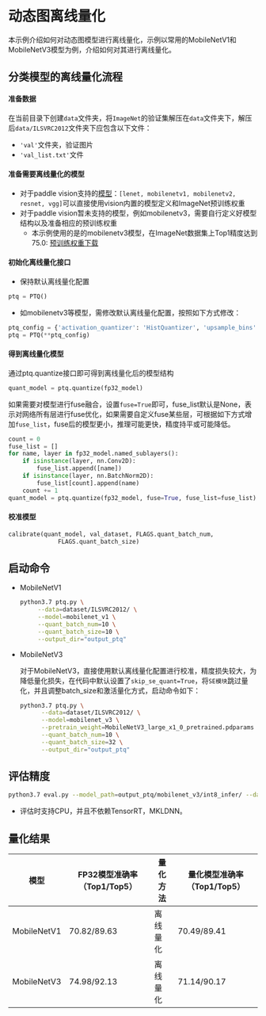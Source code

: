 # 动态图离线量化

本示例介绍如何对动态图模型进行离线量化，示例以常用的MobileNetV1和MobileNetV3模型为例，介绍如何对其进行离线量化。


## 分类模型的离线量化流程

#### 准备数据

在当前目录下创建``data``文件夹，将``ImageNet``的验证集解压在``data``文件夹下，解压后``data/ILSVRC2012``文件夹下应包含以下文件：
- ``'val'``文件夹，验证图片
- ``'val_list.txt'``文件

#### 准备需要离线量化的模型

- 对于paddle vision支持的[模型](https://github.com/PaddlePaddle/Paddle/tree/develop/python/paddle/vision/models)：`[lenet, mobilenetv1, mobilenetv2, resnet, vgg]`可以直接使用vision内置的模型定义和ImageNet预训练权重
- 对于paddle vision暂未支持的模型，例如mobilenetv3，需要自行定义好模型结构以及准备相应的预训练权重
  - 本示例使用的是的mobilenetv3模型，在ImageNet数据集上Top1精度达到75.0: [预训练权重下载](https://paddle-imagenet-models-name.bj.bcebos.com/dygraph/MobileNetV3_large_x1_0_pretrained.pdparams)


#### 初始化离线量化接口

- 保持默认离线量化配置
```python
ptq = PTQ()
```

- 如mobilenetv3等模型，需修改默认离线量化配置，按照如下方式修改：
```python
ptq_config = {'activation_quantizer': 'HistQuantizer', 'upsample_bins': 127, 'hist_percent': 0.999}
ptq = PTQ(**ptq_config)
```


#### 得到离线量化模型

通过ptq.quantize接口即可得到离线量化后的模型结构

```python
quant_model = ptq.quantize(fp32_model)
```

如果需要对模型进行fuse融合，设置`fuse=True`即可，fuse_list默认是None，表示对网络所有层进行fuse优化，如果需要自定义fuse某些层，可根据如下方式增加`fuse_list`，fuse后的模型更小，推理可能更快，精度持平或可能降低。
```python
count = 0
fuse_list = []
for name, layer in fp32_model.named_sublayers():
    if isinstance(layer, nn.Conv2D):
        fuse_list.append([name])
    if isinstance(layer, nn.BatchNorm2D):
        fuse_list[count].append(name)
    count += 1
quant_model = ptq.quantize(fp32_model, fuse=True, fuse_list=fuse_list)
```

#### 校准模型

```python
calibrate(quant_model, val_dataset, FLAGS.quant_batch_num,
              FLAGS.quant_batch_size)
```

## 启动命令

- MobileNetV1

   ```bash
  python3.7 ptq.py \
        --data=dataset/ILSVRC2012/ \
        --model=mobilenet_v1 \
        --quant_batch_num=10 \
        --quant_batch_size=10 \
        --output_dir="output_ptq"
   ```
- MobileNetV3

  对于MobileNetV3，直接使用默认离线量化配置进行校准，精度损失较大，为降低量化损失，在代码中默认设置了`skip_se_quant=True`，将`SE模块`跳过量化，并且调整batch_size和激活量化方式，启动命令如下：

  ```bash
  python3.7 ptq.py \
        --data=dataset/ILSVRC2012/ \
        --model=mobilenet_v3 \
        --pretrain_weight=MobileNetV3_large_x1_0_pretrained.pdparams \
        --quant_batch_num=10 \
        --quant_batch_size=32 \
        --output_dir="output_ptq"
  ```

## 评估精度

```bash
python3.7 eval.py --model_path=output_ptq/mobilenet_v3/int8_infer/ --data_dir=dataset/ILSVRC2012/ --use_gpu=True
```

- 评估时支持CPU，并且不依赖TensorRT，MKLDNN。


## 量化结果

| 模型        | FP32模型准确率（Top1/Top5） | 量化方法     | 量化模型准确率（Top1/Top5） |
| ----------- | --------------------------- | ------------ | --------------------------- |
| MobileNetV1 | 70.82/89.63                 | 离线量化 | 70.49/89.41                 |
| MobileNetV3 | 74.98/92.13                 | 离线量化 | 71.14/90.17               |
